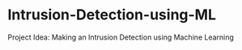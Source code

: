 # Intrusion-Detection-using-ML
Project Idea: Making an Intrusion Detection using Machine Learning<br/><br/>
